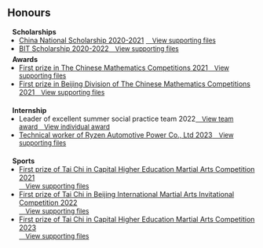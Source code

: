 ## Honours


<h4 style="margin:0 10px 0;">Scholarships</h4>

<ul style="margin:0 0 5px;">
  <li><a href="http://www.moe.gov.cn/jyb_xxgk/s5743/s5744/A05/202112/t20211216_587869.html"><autocolor>China National Scholarship 2020-2021</autocolor></a>     <a href="/assets/supporting_files/guojiang.pdf" class="btn btn-sm z-depth-0" role="button" target="_blank" style="font-size:13px;">&emsp;View supporting files</a>  </li>      


  <!-- <li><a href="http://iccv2021.thecvf.com/"><autocolor>Xiao Mi's Scholarship 2021-2022</autocolor></a><a href="/assets/supporting_files/shehuijiang.pdf" class="btn btn-sm z-depth-0" role="button" target="_blank" style="font-size:13px;">&emsp;View supporting files</a>  </li> -->


  <li><a href="https://xxgk.bit.edu.cn/xsglfwxx/xsjlcfbf/a190714.htm"><autocolor>BIT Scholarship 2020-2022</autocolor></a><a href="/assets/supporting_files/BITjiang.pdf" class="btn btn-sm z-depth-0" role="button" target="_blank" style="font-size:13px;">&emsp;View supporting files</a>  </li>

</ul>

<h4 style="margin:0 10px 0;">Awards</h4>

<ul style="margin:0 0 20px;">
  <li><a href="http://www.cmathc.cn/"><autocolor>First prize in The Chinese Mathematics Competitions 2021</autocolor></a><a href="/assets/supporting_files/NationalMathFirst.pdf" class="btn btn-sm z-depth-0" role="button" target="_blank" style="font-size:13px;">&emsp;View supporting files</a>  </li>

  <li><a href="http://www.cmathc.cn/"><autocolor>First prize in Beijing Division of The Chinese Mathematics Competitions 2021</autocolor></a><a href="/assets/supporting_files/BeijingMathFirst.pdf" class="btn btn-sm z-depth-0" role="button" target="_blank" style="font-size:13px;">&emsp;View supporting files</a>  </li>



</ul>

<h4 style="margin:0 10px 0;">Internship </h4>

<ul style="margin:0 0 20px;">
  <li><a><autocolor>Leader of excellent summer social practice team 2022</autocolor></a><a href="/assets/supporting_files/youxiushijiantuandui.pdf" class="btn btn-sm z-depth-0" role="button" target="_blank" style="font-size:13px;">&emsp;View team award</a><a href="/assets/supporting_files/youxiushijiantuanyuan.pdf" class="btn btn-sm z-depth-0" role="button" target="_blank" style="font-size:13px;">&emsp;View individual award</a></li>

  <li><a href="https://www.wsjbs.com/"><autocolor>Technical worker of Ryzen Automotive Power Co., Ltd 2023</autocolor></a><a href="/assets/supporting_files/shixi.pdf" class="btn btn-sm z-depth-0" role="button" target="_blank" style="font-size:13px;">&emsp;View supporting files</a>  </li>

</ul>


<h4 style="margin:0 10px 0;">Sports</h4>

<ul style="margin:0 0 20px;">
  <li><a href="https://www.bjcac.org.cn/"><autocolor>First prize of Tai Chi in Capital Higher Education Martial Arts Competition 2021<br></autocolor></a><a href="/assets/supporting_files/2021TaiChi.pdf" class="btn btn-sm z-depth-0" role="button" target="_blank" style="font-size:13px;">&emsp;View supporting files</a>  </li>

  <li><a href="https://www.wsjbs.com/"><autocolor>First prize of Tai Chi in Beijing International Martial Arts Invitational Competition 2022<br></autocolor></a><a href="/assets/supporting_files/BEIJINGTaiChi.pdf" class="btn btn-sm z-depth-0" role="button" target="_blank" style="font-size:13px;">&emsp;View supporting files</a>  </li>

  <li><a href="https://www.bjcac.org.cn/"><autocolor>First prize of Tai Chi in Capital Higher Education Martial Arts Competition 2023<br></autocolor></a><a href="/assets/supporting_files/2023TaiChi.pdf" class="btn btn-sm z-depth-0" role="button" target="_blank" style="font-size:13px;">&emsp;View supporting files</a>  </li>

</ul>
